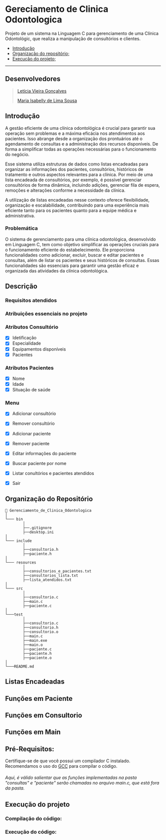 # Gereciamento de Clinica Odontologica
Projeto de  um sistema na Linguagem C para gerenciamento de uma Clínica Odontológic, que realiza a manipulação de consultórios e clientes.  

- [Introdução](#introduçao)
- [Organização do repositório;](#organização-do-repositório)
- [Execução do projeto;](#execução-do-projeto)
___

## Desenvolvedores
> [Letícia Vieira Gonçalves](https://github.com/LeticiaVieirg)
>
> [Maria Isabelly de Lima Sousa](https://github.com/isabellylimals)

## **Introdução**

A gestão eficiente de uma clínica odontológica é crucial para garantir sua operação sem problemas e a máxima eficácia nos atendimentos aos pacientes. Isso abrange desde a organização dos prontuários até o agendamento de consultas e a administração dos recursos disponíveis. De forma a simplificar todas as operações necessárias para o funcionamento do negócio.

Esse sistema utiliza estruturas de dados como listas encadeadas para organizar as informações dos pacientes, consultórios, históricos de tratamento e outros aspectos relevantes para a clínica. Por meio de uma lista encadeada de consultórios, por exemplo, é possível gerenciar consultórios de forma dinâmica, incluindo adições, gerenciar fila de espera, remoções e alterações conforme a necessidade da clínica.

A utilização de listas encadeadas nesse contexto oferece flexibilidade, organização e escalabilidade, contribuindo para uma experiência mais eficiente tanto para os pacientes quanto para a equipe médica e administrativa.

### **Problemática**
O sistema de gerenciamento para uma clínica odontológica, desenvolvido em Linguagem C, tem como objetivo simplificar as operações cruciais para o funcionamento eficiente do estabelecimento. Ele proporciona funcionalidades como adicionar, excluir, buscar e editar pacientes e consultas, além de listar os pacientes e seus históricos de consultas. Essas funcionalidades são essenciais para garantir uma gestão eficaz e organizada das atividades da clínica odontológica.

## **Descrição**
### Requisitos atendidos

### Atribuições essenciais no projeto
### Atributos Consultório
- [x] Idetificação
- [x] Especialidade
- [x] Equipamentos disponíveis
- [x] Pacientes

### Atributos Pacientes
- [x] Nome
- [x] Idade
- [x] Situação de saúde

### Menu 
- [x] Adicionar consultório
- [x] Remover consultório
- [x] Adicionar paciente
- [x] Remover paciente
- [x] Editar informações do paciente
- [x] Buscar paciente por nome
- [x] Listar conultórios e pacientes atendidos
- [x] Sair


## **Organização do Repositório**

``` 
📁 Gerenciamento_de_Clinica_Odontologica
│
└─── bin
        │
        ├──.gitignore
        ├──desktop.ini
│
└─── include
        │
        ├──consultorio.h
        ├──paciente.h
│
└─── resources
        │
        ├──consultorios_e_pacientes.txt
        ├──consultorios_lista.txt
        ├──lista_atendidos.txt
│
└─── src
        │
        ├──consultorio.c
        ├──main.c
        ├──paciente.c
│
└───test
        │
        ├──consultorio.c
        ├──consultorio.h
        ├──consultorio.o
        ├──main.c
        ├──main.exe
        ├──main.o
        ├──paciente.c
        ├──paciente.h
        ├──paciente.o
│
└───README.md
```

## **Listas Encadeadas**

## **Funções em Paciente** 

## **Funções em Consultorio**

## **Funções em Main**

## Pré-Requisitos:
Certifique-se de que você possui um compilador C instalado. Recomendamos o uso do [GCC](https://gcc.gnu.org/) para compilar o código.

###### Aqui, é válido salientar que as funções implementadas na pasta "consultas" e "paciente" serão chamadas no arquivo main.c, que está fora da pasta.

## Execução do projeto
### Compilação do código:
### Execução do código:

